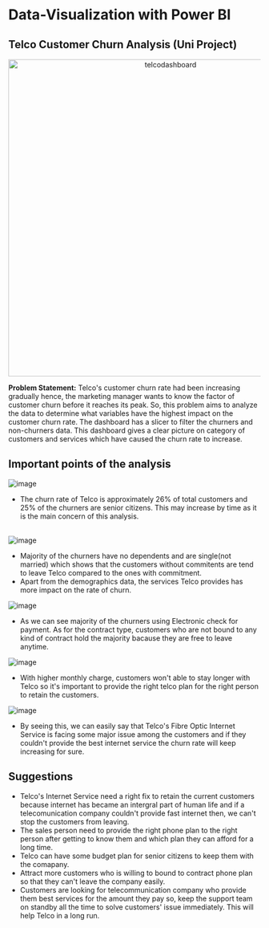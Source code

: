 # Data-Visualization with Power BI

<b>Telco Customer Churn Analysis (Uni Project)</b><br>
-----------------------------------
<p align="center"><img width="632" alt="telcodashboard" src="https://user-images.githubusercontent.com/73438376/138428753-350fa6a5-4167-4262-ad90-af2a58b018b0.PNG"></p>

<b>Problem Statement:</b> Telco's customer churn rate had been increasing gradually hence, the marketing manager wants to know the factor of customer churn before it
reaches its peak. So, this problem aims to analyze the data to determine what variables have the highest impact on the customer churn rate. The dashboard has a slicer to filter the churners and non-churners data. This dashboard gives a clear picture on category of customers and services which have 
caused the churn rate to increase.

<b>Important points of the analysis</b><br>
---------------------------
![image](https://user-images.githubusercontent.com/73438376/138443660-43422fe2-61fb-4296-ad89-2e659c877d4a.png)<br>
* The churn rate of Telco is approximately 26% of total customers and 25% of the churners are senior citizens. This may increase by time as it is the main concern of this analysis.<br>

<br/>![image](https://user-images.githubusercontent.com/73438376/138443721-c540506e-2f1e-4b72-ac52-5a41cbff83da.png)<br>
* Majority of the churners have no dependents and are single(not married) which shows that the customers without commitents are tend to leave Telco compared to the ones with commitment.
* Apart from the demographics data, the services Telco provides has more impact on the rate of churn.<br>

![image](https://user-images.githubusercontent.com/73438376/138490659-f373bfa4-48ce-413e-b6a7-4244cfaffe57.png)
* As we can see majority of the churners using Electronic check for payment. As for the contract type, customers who are not bound to any kind of contract hold the majority bacause they are free to leave anytime.<br>

![image](https://user-images.githubusercontent.com/73438376/138494232-0e4a2721-66c5-4b14-a830-1b3d9c15eb1a.png)
* With higher monthly charge, customers won't able to stay longer with Telco so it's important to provide the right telco plan for the right person to retain the customers.<br>

![image](https://user-images.githubusercontent.com/73438376/138494412-950e31dc-364a-4e7f-a374-9223d0cf5c3e.png)
* By seeing this, we can easily say that Telco's Fibre Optic Internet Service is facing some major issue among the customers and if they couldn't provide the best internet service the churn rate will keep increasing for sure. <br>

<b>Suggestions</b><br>
--------
* Telco's Internet Service need a right fix to retain the current customers because internet has became an intergral part of human life and if a telecomunication company couldn't provide fast internet then, we can't stop the customers from leaving.
* The sales person need to provide the right phone plan to the right person after getting to know them and which plan they can afford for a long time.
* Telco can have some budget plan for senior citizens to keep them with the comapany.
* Attract more customers who is willing to bound to contract phone plan so that they can't leave the company easily.
* Customers are looking for telecommunication company who provide them best services for the amount they pay so, keep the support team on standby all the time to solve customers' issue immediately. This will help Telco in a long run.


